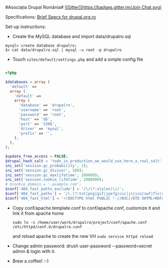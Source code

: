 #Asociația Drupal România#
[![Gitter](https://badges.gitter.im/Join Chat.svg)](https://gitter.im/drupalro/drupal.org.ro?utm_source=badge&utm_medium=badge&utm_campaign=pr-badge&utm_content=badge)

Specifications: [Brief Specs for drupal.org.ro](https://github.com/drupalro/drupal.org.ro/wiki/Brief-Specs-for-drupal.org.ro)

Set-up instructions:

* Create the MySQL database and import data/drupalro.sql

```
mysql> create database drupalro;
$> cat data/drupalro.sql | mysql -u root -p drupalro
```

* Touch `sites/default/settings.php` and add a simple config file

```php

<?php

$databases = array (
  'default' =>
  array (
    'default' =>
    array (
      'database' => 'drupalro',
      'username' => 'root',
      'password' => 'root',
      'host' => 'db',
      'port' => '3306',
      'driver' => 'mysql',
      'prefix' => '',
    ),
  ),
);

$update_free_access = FALSE;
$drupal_hash_salt = 'todo_in_production_we_would_use_here_a_real_salt';
ini_set('session.gc_probability', 1);
ini_set('session.gc_divisor', 100);
ini_set('session.gc_maxlifetime', 200000);
ini_set('session.cookie_lifetime', 2000000);
# $cookie_domain = '.example.com';
$conf['404_fast_paths_exclude'] = '/\/(?:styles)\//';
$conf['404_fast_paths'] = '/\.(?:txt|png|gif|jpe?g|css|js|ico|swf|flv|cgi|bat|pl|dll|exe|asp)$/i';
$conf['404_fast_html'] = '<!DOCTYPE html PUBLIC "-//W3C//DTD XHTML+RDFa 1.0//EN" "http://www.w3.org/MarkUp/DTD/xhtml-rdfa-1.dtd"><html xmlns="http://www.w3.org/1999/xhtml"><head><title>404 Not Found</title></head><body><h1>Not Found</h1><p>The requested URL "@path" was not found on this server.</p></body></html>';
```

* Copy conf/apache.template.conf to conf/apache.conf, customize it and link it from apache home

  ```sudo ln -s /home/user/work/drupalro/project/conf/apache.conf /etc/httpd/conf.d/drupalro.conf```

  and reload apache to create the new VH `sudo service httpd reload`

* Change admin password: drush user-password --password=secret admin & login with it.

* Brew a coffee! :-)
